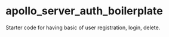 # apollo_server_auth_boilerplate
Starter code for having basic of user registration, login, delete.
